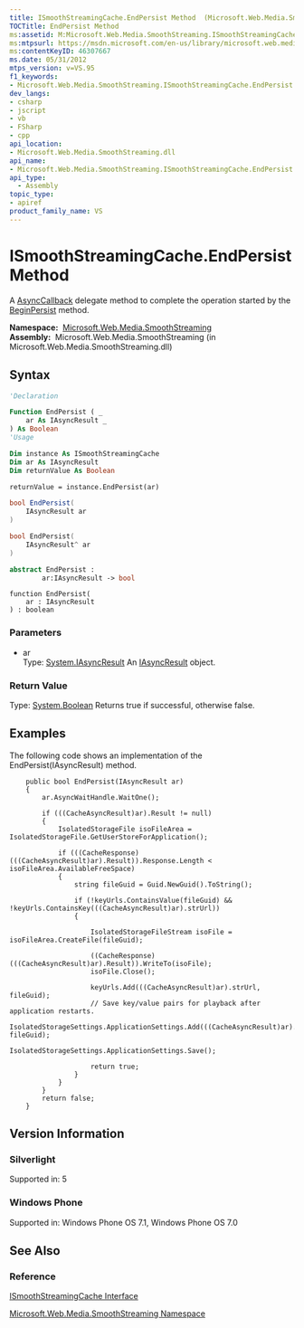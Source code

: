 ```yaml
---
title: ISmoothStreamingCache.EndPersist Method  (Microsoft.Web.Media.SmoothStreaming)
TOCTitle: EndPersist Method
ms:assetid: M:Microsoft.Web.Media.SmoothStreaming.ISmoothStreamingCache.EndPersist(System.IAsyncResult)
ms:mtpsurl: https://msdn.microsoft.com/en-us/library/microsoft.web.media.smoothstreaming.ismoothstreamingcache.endpersist(v=VS.95)
ms:contentKeyID: 46307667
ms.date: 05/31/2012
mtps_version: v=VS.95
f1_keywords:
- Microsoft.Web.Media.SmoothStreaming.ISmoothStreamingCache.EndPersist
dev_langs:
- csharp
- jscript
- vb
- FSharp
- cpp
api_location:
- Microsoft.Web.Media.SmoothStreaming.dll
api_name:
- Microsoft.Web.Media.SmoothStreaming.ISmoothStreamingCache.EndPersist
api_type:
  - Assembly
topic_type:
- apiref
product_family_name: VS
---
```


# ISmoothStreamingCache.EndPersist Method

A [AsyncCallback](https://msdn.microsoft.com/library/ckbe7yh5\(v=vs.95\)) delegate method to complete the operation started by the [BeginPersist](ismoothstreamingcache-beginpersist-method-microsoft-web-media-smoothstreaming_1.md) method.

**Namespace:**  [Microsoft.Web.Media.SmoothStreaming](microsoft-web-media-smoothstreaming-namespace_1.md)  
**Assembly:**  Microsoft.Web.Media.SmoothStreaming (in Microsoft.Web.Media.SmoothStreaming.dll)

## Syntax

```vb
'Declaration

Function EndPersist ( _
    ar As IAsyncResult _
) As Boolean
'Usage

Dim instance As ISmoothStreamingCache
Dim ar As IAsyncResult
Dim returnValue As Boolean

returnValue = instance.EndPersist(ar)
```

```csharp
bool EndPersist(
    IAsyncResult ar
)
```

```cpp
bool EndPersist(
    IAsyncResult^ ar
)
```

``` fsharp
abstract EndPersist : 
        ar:IAsyncResult -> bool 
```

```jscript
function EndPersist(
    ar : IAsyncResult
) : boolean
```

### Parameters

  - ar  
    Type: [System.IAsyncResult](https://msdn.microsoft.com/library/ft8a6455\(v=vs.95\))  
    An [IAsyncResult](https://msdn.microsoft.com/library/ft8a6455\(v=vs.95\)) object.

### Return Value

Type: [System.Boolean](https://msdn.microsoft.com/library/a28wyd50\(v=vs.95\))  
Returns true if successful, otherwise false.

## Examples

The following code shows an implementation of the EndPersist(IAsyncResult) method.

``` 
    public bool EndPersist(IAsyncResult ar)
    {
        ar.AsyncWaitHandle.WaitOne();

        if (((CacheAsyncResult)ar).Result != null)
        {
            IsolatedStorageFile isoFileArea = IsolatedStorageFile.GetUserStoreForApplication();

            if (((CacheResponse)(((CacheAsyncResult)ar).Result)).Response.Length < isoFileArea.AvailableFreeSpace)
            {
                string fileGuid = Guid.NewGuid().ToString();
 
                if (!keyUrls.ContainsValue(fileGuid) && !keyUrls.ContainsKey(((CacheAsyncResult)ar).strUrl))
                {
                        
                    IsolatedStorageFileStream isoFile = isoFileArea.CreateFile(fileGuid);

                    ((CacheResponse)(((CacheAsyncResult)ar).Result)).WriteTo(isoFile);
                    isoFile.Close(); 

                    keyUrls.Add(((CacheAsyncResult)ar).strUrl, fileGuid);
                    // Save key/value pairs for playback after application restarts.
                    IsolatedStorageSettings.ApplicationSettings.Add(((CacheAsyncResult)ar).strUrl, fileGuid);
                    IsolatedStorageSettings.ApplicationSettings.Save();

                    return true;
                }
            }
        }
        return false;
    }
```

## Version Information

### Silverlight

Supported in: 5  

### Windows Phone

Supported in: Windows Phone OS 7.1, Windows Phone OS 7.0  

## See Also

### Reference

[ISmoothStreamingCache Interface](ismoothstreamingcache-interface-microsoft-web-media-smoothstreaming_1.md)

[Microsoft.Web.Media.SmoothStreaming Namespace](microsoft-web-media-smoothstreaming-namespace_1.md)

